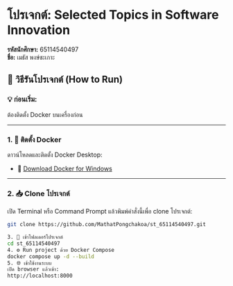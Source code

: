 # โปรเจกต์: Selected Topics in Software Innovation  
**รหัสนักศึกษา:** 65114540497  
**ชื่อ:** เมธัส พงษ์ชะเกาะ  

## 🚀 วิธีรันโปรเจกต์ (How to Run)

### 💡 ก่อนเริ่ม:
ต้องติดตั้ง Docker บนเครื่องก่อน

---

### 1. 🐳 ติดตั้ง Docker
ดาวน์โหลดและติดตั้ง Docker Desktop:

- 🔗 [Download Docker for Windows](https://www.docker.com/products/docker-desktop)

---

### 2. 📥 Clone โปรเจกต์
เปิด Terminal หรือ Command Prompt แล้วพิมพ์คำสั่งนี้เพื่อ clone โปรเจกต์:

```bash
git clone https://github.com/MathatPongchakoa/st_65114540497.git

3. 📁 เข้าโฟลเดอร์โปรเจกต์
cd st_65114540497
4. ⚙️ Run project ด้วย Docker Compose
docker compose up -d --build
5. 🌐 เข้าใช้งานระบบ
เปิด browser แล้วเข้า:
http://localhost:8000
